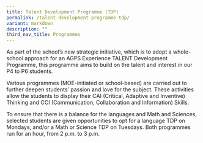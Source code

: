 ```yaml
---
title: Talent Development Programme (TDP)
permalink: /talent-development-programme-tdp/
variant: markdown
description: ""
third_nav_title: Programmes
---
```

As part of the school’s new strategic initiative, which is to adopt a whole-school approach for an AGPS Experience TALENT Development Programme, this programme aims to build on the talent and interest in our P4 to P6 students.

Various programmes (MOE-initiated or school-based) are carried out to further deepen students’ passion and love for the subject. These activities allow the students to display their CAI (Critical, Adaptive and Inventive) Thinking and CCI (Communication, Collaboration and Information) Skills.

To ensure that there is a balance for the languages and Math and Sciences, selected students are given opportunities to opt for a language TDP on Mondays, and/or a Math or Science TDP on Tuesdays. Both programmes run for an hour, from 2 p.m. to 3 p.m.
